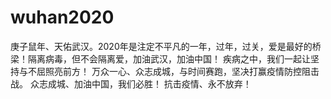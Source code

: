 # wuhan2020
庚子鼠年、天佑武汉。2020年是注定不平凡的一年，过年，过关，爱是最好的桥梁！隔离病毒，但不会隔离爱，加油武汉，加油中国！
疾病之中，我们一起让坚持与不屈照亮前方！
万众一心、众志成城，与时间赛跑，坚决打赢疫情防控阻击战。
众志成城、加油中国，我们必胜！ 抗击疫情、永不放弃！
